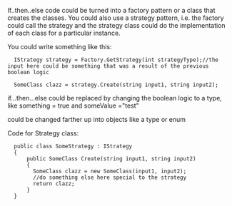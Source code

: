 If..then..else code could be turned into a factory pattern or a class that creates the classes. You could also use a strategy pattern, i.e. the factory could call the strategy and the strategy class could do the implementation of each class for a particular instance.

You could write something like this:
```
  IStrategy strategy = Factory.GetStrategy(int strategyType);//the input here could be something that was a result of the previous boolean logic

  SomeClass clazz = strategy.Create(string input1, string input2);
```

  if...then...else could be replaced by changing the boolean logic to a type, like something = true and someValue ="test" 
  
  could be changed farther up into objects like a type or enum

Code for Strategy class:

```
  public class SomeStrategy : IStrategy
  {
      public SomeClass Create(string input1, string input2)
      {
        SomeClass clazz = new SomeClass(input1, input2);
        //do something else here special to the strategy
        return clazz;
      }
  }
```
